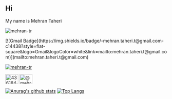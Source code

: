 ## Hi

My name is Mehran Taheri

<p align="left"> <img src="https://komarev.com/ghpvc/?username=mehran-tr&label=Profile%20views&color=0e75b6&style=flat" alt="mehran-tr" /> </p>
[![Gmail Badge](https://img.shields.io/badge/-mehran.taheri.t@gmail.com-c14438?style=flat-square&logo=Gmail&logoColor=white&link=mailto:mehran.taheri.t@gmail.com)](mailto:mehran.taheri.t@gmail.com)
<p align="left"> <a href="https://github.com/ryo-ma/github-profile-trophy"><img src="https://github-profile-trophy.vercel.app/?username=mehran-tr" alt="mehran-tr" /></a> </p>



<p align="left">

<a href="https://stackoverflow.com/users/8819674/mehran" target="blank"><img align="center" src="https://cdn.jsdelivr.net/npm/simple-icons@3.0.1/icons/stackoverflow.svg" alt="4361844" height="30" width="40" /></a>
<a href="https://medium.com/@mehrantr" target="blank"><img align="center" src="https://cdn.jsdelivr.net/npm/simple-icons@3.0.1/icons/medium.svg" alt="@mehrantr" height="30" width="40" /></a>

</p>

[![Anurag's github stats](https://github-readme-stats.vercel.app/api?username=mehran-tr&show_icons=true&include_all_commits=true&count_private=true&theme=react)](https://github.com/anuraghazra/github-readme-stats)
[![Top Langs](https://github-readme-stats.vercel.app/api/top-langs/?username=mehran-tr&langs_count=10&layout=compact&theme=react)](https://github.com/anuraghazra/github-readme-stats)

